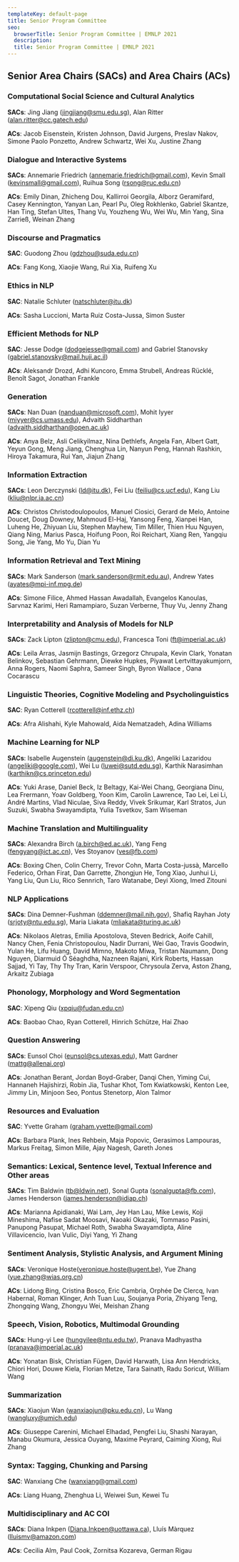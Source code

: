 ```yaml
---
templateKey: default-page
title: Senior Program Committee
seo:
  browserTitle: Senior Program Committee | EMNLP 2021
  description: 
  title: Senior Program Committee | EMNLP 2021
---
```


## Senior Area Chairs (SACs) and Area Chairs (ACs)

### Computational Social Science and Cultural Analytics

**SACs**: Jing Jiang (<jingjiang@smu.edu.sg>), Alan Ritter (<alan.ritter@cc.gatech.edu>)

**ACs**: Jacob Eisenstein, Kristen Johnson, David Jurgens, Preslav Nakov, Simone Paolo Ponzetto, Andrew Schwartz, Wei Xu, Justine Zhang

### Dialogue and Interactive Systems

**SACs**: Annemarie Friedrich (<annemarie.friedrich@gmail.com>), Kevin Small (<kevinsmall@gmail.com>), Ruihua Song (<rsong@ruc.edu.cn>)

**ACs**: Emily Dinan, Zhicheng Dou, Kallirroi Georgila, Alborz Geramifard, Casey Kennington, Yanyan Lan, Pearl Pu, Oleg Rokhlenko, Gabriel Skantze, Han Ting, Stefan Ultes, Thang Vu, Youzheng Wu, Wei Wu, Min Yang, Sina Zarrieß, Weinan Zhang

### Discourse and Pragmatics

**SAC**: Guodong Zhou (<gdzhou@suda.edu.cn>)

**ACs**: Fang Kong, Xiaojie Wang, Rui Xia, Ruifeng Xu

### Ethics in NLP

**SAC**: Natalie Schluter (<natschluter@itu.dk>)

**ACs**: Sasha Luccioni, Marta Ruiz Costa-Jussa, Simon Suster

### Efficient Methods for NLP

**SAC**: Jesse Dodge (<dodgejesse@gmail.com>) and Gabriel Stanovsky (<gabriel.stanovsky@mail.huji.ac.il>)

**ACs**: Aleksandr Drozd, Adhi Kuncoro, Emma Strubell, Andreas Rücklé, Benoît Sagot, Jonathan Frankle

### Generation

**SACs**: Nan Duan (<nanduan@microsoft.com>), Mohit Iyyer (<miyyer@cs.umass.edu>), Advaith Siddharthan (<advaith.siddharthan@open.ac.uk>)

**ACs**: Anya Belz, Asli Celikyilmaz, Nina Dethlefs, Angela Fan, Albert Gatt, Yeyun Gong, Meng Jiang, Chenghua Lin, Nanyun Peng, Hannah Rashkin, Hiroya Takamura, Rui Yan, Jiajun Zhang

### Information Extraction

**SACs**: Leon Derczynski (<ld@itu.dk>), Fei Liu (<feiliu@cs.ucf.edu>), Kang Liu (<kliu@nlpr.ia.ac.cn>)

**ACs**: Christos Christodoulopoulos, Manuel Ciosici, Gerard de Melo, Antoine Doucet, Doug Downey, Mahmoud El-Haj, Yansong Feng, Xianpei Han, Luheng He, Zhiyuan Liu, Stephen Mayhew, Tim Miller, Thien Huu Nguyen, Qiang Ning, Marius Pasca, Hoifung Poon, Roi Reichart, Xiang Ren, Yangqiu Song, Jie Yang, Mo Yu, Dian Yu

### Information Retrieval and Text Mining

**SACs**: Mark Sanderson (<mark.sanderson@rmit.edu.au>), Andrew Yates (<ayates@mpi-inf.mpg.de>)

**ACs**: Simone Filice, Ahmed Hassan Awadallah, Evangelos Kanoulas, Sarvnaz Karimi, Heri Ramampiaro, Suzan Verberne, Thuy Vu, Jenny Zhang

### Interpretability and Analysis of Models for NLP

**SACs**: Zack Lipton (<zlipton@cmu.edu>), Francesca Toni (<ft@imperial.ac.uk>)

**ACs**: Leila Arras, Jasmijn Bastings, Grzegorz Chrupala, Kevin Clark, Yonatan Belinkov, Sebastian Gehrmann, Diewke Hupkes, Piyawat Lertvittayakumjorn, Anna Rogers, Naomi Saphra, Sameer Singh, Byron Wallace , Oana Cocarascu

### Linguistic Theories, Cognitive Modeling and Psycholinguistics

**SAC**: Ryan Cotterell (<rcotterell@inf.ethz.ch>)

**ACs**: Afra Alishahi, Kyle Mahowald, Aida Nematzadeh, Adina Williams

### Machine Learning for NLP

**SACs**: Isabelle Augenstein (<augenstein@di.ku.dk>), Angeliki Lazaridou (<angeliki@google.com>), Wei Lu (<luwei@sutd.edu.sg>), Karthik Narasimhan (<karthikn@cs.princeton.edu>)

**ACs**: Yuki Arase, Daniel Beck, Iz Beltagy, Kai-Wei Chang, Georgiana Dinu, Lea Frermann, Yoav Goldberg, Yoon Kim, Carolin Lawrence, Tao Lei, Lei Li, André Martins, Vlad Niculae, Siva Reddy, Vivek Srikumar, Karl Stratos, Jun Suzuki, Swabha Swayamdipta, Yulia Tsvetkov, Sam Wiseman

### Machine Translation and Multilinguality

**SACs**: Alexandra Birch (<a.birch@ed.ac.uk>), Yang Feng (<fengyang@ict.ac.cn>), Ves Stoyanov (<ves@fb.com>)

**ACs**: Boxing Chen, Colin Cherry, Trevor Cohn, Marta Costa-jussà, Marcello Federico, Orhan Firat, Dan Garrette, Zhongjun He, Tong Xiao, Junhui Li, Yang Liu, Qun Liu, Rico Sennrich, Taro Watanabe, Deyi Xiong, Imed Zitouni 

### NLP Applications

**SACs**: Dina Demner-Fushman (<ddemner@mail.nih.gov>), Shafiq Rayhan Joty (<srjoty@ntu.edu.sg>), Maria Liakata (<mliakata@turing.ac.uk>)

**ACs**: Nikolaos Aletras, Emilia Apostolova, Steven Bedrick, Aoife Cahill, Nancy Chen, Fenia Christopoulou, Nadir Durrani, Wei Gao, Travis Goodwin, Yulan He, Lifu Huang, David Mimno, Makoto Miwa, Tristan Naumann, Dong Nguyen, Diarmuid Ó Séaghdha, Nazneen Rajani, Kirk Roberts, Hassan Sajjad, Yi Tay, Thy Thy Tran, Karin Verspoor, Chrysoula Zerva, Aston Zhang, Arkaitz Zubiaga

### Phonology, Morphology and Word Segmentation

**SAC**: Xipeng Qiu (<xpqiu@fudan.edu.cn>)

**ACs**: Baobao Chao, Ryan Cotterell, Hinrich Schütze, Hai Zhao

### Question Answering

**SACs**: Eunsol Choi (<eunsol@cs.utexas.edu>), Matt Gardner (<mattg@allenai.org>)

**ACs**: Jonathan Berant, Jordan Boyd-Graber, Danqi Chen, Yiming Cui, Hannaneh Hajishirzi, Robin Jia, Tushar Khot, Tom Kwiatkowski, Kenton Lee, Jimmy Lin, Minjoon Seo, Pontus Stenetorp, Alon Talmor

### Resources and Evaluation

**SAC**: Yvette Graham (<graham.yvette@gmail.com>)

**ACs**: Barbara Plank, Ines Rehbein, Maja Popovic, Gerasimos Lampouras, Markus Freitag, Simon Mille, Ajay Nagesh, Gareth Jones

### Semantics: Lexical, Sentence level, Textual Inference and Other areas

**SACs**: Tim Baldwin (<tb@ldwin.net>), Sonal Gupta (<sonalgupta@fb.com>), James Henderson (<james.henderson@idiap.ch>)

**ACs**: Marianna Apidianaki, Wai Lam, Jey Han Lau, Mike Lewis, Koji Mineshima, Nafise Sadat Moosavi, Naoaki Okazaki, Tommaso Pasini, Panupong Pasupat, Michael Roth, Swabha Swayamdipta, Aline Villavicencio, Ivan Vulic, Diyi Yang, Yi Zhang

### Sentiment Analysis, Stylistic Analysis, and Argument Mining

**SACs**: Veronique Hoste(<veronique.hoste@ugent.be>), Yue Zhang (<yue.zhang@wias.org.cn>)

**ACs**: Lidong Bing, Cristina Bosco, Eric Cambria, Orphée De Clercq, Ivan Habernal, Roman Klinger, Anh Tuan Luu, Soujanya Poria, Zhiyang Teng, Zhongqing Wang, Zhongyu Wei, Meishan Zhang

### Speech, Vision, Robotics, Multimodal Grounding

**SACs**: Hung-yi Lee (<hungyilee@ntu.edu.tw>), Pranava Madhyastha (<pranava@imperial.ac.uk>)

**ACs**: Yonatan Bisk, Christian Fügen, David Harwath, Lisa Ann Hendricks, Chiori Hori, Douwe Kiela, Florian Metze, Tara Sainath, Radu Soricut, William Wang

### Summarization

**SACs**: Xiaojun Wan (<wanxiaojun@pku.edu.cn>), Lu Wang (<wangluxy@umich.edu>)

**ACs**: Giuseppe Carenini, Michael Elhadad, Pengfei Liu, Shashi Narayan, Manabu Okumura, Jessica Ouyang, Maxime Peyrard, Caiming Xiong, Rui Zhang

### Syntax: Tagging, Chunking and Parsing

**SAC**: Wanxiang Che (<wanxiang@gmail.com>)

**ACs**: Liang Huang, Zhenghua Li, Weiwei Sun, Kewei Tu

### Multidisciplinary and AC COI

**SACs**: Diana Inkpen (<Diana.Inkpen@uottawa.ca>), Lluís Màrquez (<lluismv@amazon.com>)

**ACs**: Cecilia Alm, Paul Cook, Zornitsa Kozareva, German Rigau


